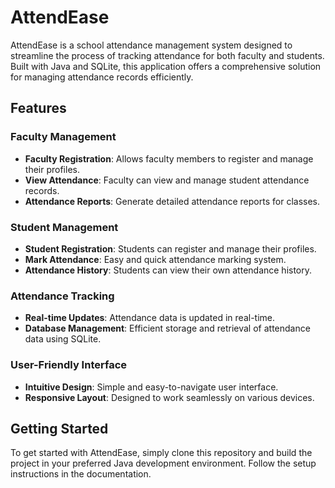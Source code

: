 # AttendEase

AttendEase is a school attendance management system designed to streamline the process of tracking attendance for both faculty and students. Built with Java and SQLite, this application offers a comprehensive solution for managing attendance records efficiently.

## Features

### Faculty Management
- **Faculty Registration**: Allows faculty members to register and manage their profiles.
- **View Attendance**: Faculty can view and manage student attendance records.
- **Attendance Reports**: Generate detailed attendance reports for classes.

### Student Management
- **Student Registration**: Students can register and manage their profiles.
- **Mark Attendance**: Easy and quick attendance marking system.
- **Attendance History**: Students can view their own attendance history.

### Attendance Tracking
- **Real-time Updates**: Attendance data is updated in real-time.
- **Database Management**: Efficient storage and retrieval of attendance data using SQLite.

### User-Friendly Interface
- **Intuitive Design**: Simple and easy-to-navigate user interface.
- **Responsive Layout**: Designed to work seamlessly on various devices.

## Getting Started

To get started with AttendEase, simply clone this repository and build the project in your preferred Java development environment. Follow the setup instructions in the documentation.
